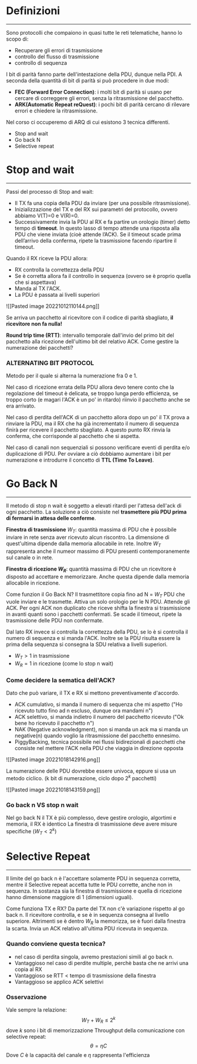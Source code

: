 # Definizioni 
---
Sono protocolli che compaiono in quasi tutte le reti telematiche, hanno lo scopo di:
- Recuperare gli errori di trasmissione
- controllo del flusso di trasmissione
- controllo di sequenza

I bit di parità fanno parte dell'intestazione della PDU, dunque nella PDI.
A seconda della quantità di bit di parità si può procedere in due modi:
- **FEC (Forward Error Connection)**: i molti bit di parità si usano per cercare di correggere gli errori, senza la ritrasmissione del pacchetto.
- **ARK(Automatic Repeat reQuest)**: i pochi bit di parità cercano di rilevare errori e chiedere la ritrasmissione.

Nel corso ci occuperemo di ARQ di cui esistono 3 tecnica differenti.
- Stop and wait
- Go back N
- Selective repeat

# Stop and wait
---
Passi del processo di Stop and wait:
- Il TX fa una copia della PDU da inviare (per una possibile ritrasmissione). 
- Inizializzazione del TX e del RX sui parametri del protocollo, ovvero abbiamo V(T)=0 e V(R)=0.
- Successivamente invia la PDU al RX e fa partire un orologio (timer) detto tempo di **timeout**. In questo lasso di tempo attende una risposta alla PDU che viene inviata (cioè attende l’ACK). Se il timeout scade prima dell’arrivo della conferma, ripete la trasmissione facendo ripartire il timeout.

Quando il RX riceve la PDU allora:
- RX controlla la correttezza della PDU
- Se è corretta allora fa il controllo in sequenza (ovvero se è proprio quella che si aspettava)
- Manda al TX l'ACK.
- La PDU è passata ai livelli superiori

![[Pasted image 20221012110144.png]]

Se arriva un pacchetto al ricevitore con il codice di parità sbagliato, **il ricevitore non fa nulla!** 

**Round trip time (RTT)**: intervallo temporale dall'invio del primo bit del pacchetto alla ricezione dell'ultimo bit del relativo ACK.
Come gestire la numerazione dei pacchetti?

### ALTERNATING BIT PROTOCOL 
Metodo per il quale si alterna la numerazione fra 0 e 1.

Nel caso di ricezione errata della PDU allora devo tenere conto che la regolazione del timeout è delicata, se troppo lunga perdo efficienza, se troppo corto (e magari l'ACK è un po' in ritardo) riinvio il pacchetto anche se era arrivato.

Nel caso di perdita dell'ACK di un pacchetto allora dopo un po' il TX prova a rinviare la PDU, ma il RX che ha già incrementato il numero di sequenza finirà per ricevere il pacchetto sbagliato.
A questo punto RX rinvia la conferma, che corrisponde al pacchetto che si aspetta.

Nel caso di canali non sequenziali si possono verificare eventi di perdita e/o duplicazione di PDU. Per ovviare a ciò dobbiamo aumentare i bit per numerazione e introdurre il concetto di **TTL (Time To Leave)**.

# Go Back N
---
Il metodo di stop n wait è soggetto a elevati ritardi per l'attesa dell'ack di ogni pacchetto.
La soluzione a ciò consiste nel **trasmettere più PDU prima di fermarsi in attesa delle conferme**.

**Finestra di trasmissione** $W_{T}$: quantità massima di PDU che è possibile inviare in rete senza aver ricevuto alcun riscontro.
La dimensione di quest'ultima dipende dalla memoria allocabile in rete.
Inoltre $W_{T}$ rappresenta anche il numeor massimo di PDU presenti contemporanemente sul canale o in rete.

**Finestra di ricezione $W_{R}$**: quantità massima di PDU che un ricevitore è disposto ad accettare e memorizzare.
Anche questa dipende dalla memoria allocabile in ricezione.

Come funzion il Go Back N?
Il trasmettitore copia fino ad N = $W_{T}$ PDU che vuole inviare e le trasmette.
Attiva un solo orologio per le N PDU.
Attende gli ACK.
Per ogni ACK non duplicato che riceve shifta la finestra si trasmissione in avanti quanti sono i pacchetti confermati.
Se scade il timeout, ripete la trasmissione delle PDU non confermate.

Dal lato RX invece si controlla la correttezza della PDU, se lo è si controlla il numero di sequenza e si manda l'ACK.
Inoltre se la PDU risulta essere la prima della sequenza si consegna la SDU relativa a livelli superiori.

- $W_{T}>1$ in trasmissione
- $W_{R}=1$ in ricezione (come lo stop n wait)

### Come decidere la sematica dell'ACK?
Dato che può variare, il TX e RX si mettono preventivamente d'accordo.
- ACK cumulativo, si manda il numero di sequenza che mi aspetto ("Ho ricevuto tutto fino ad n escluso, dunque ora mandami n")
- ACK selettivo, si manda indietro il numero del pacchetto ricevuto ("Ok bene ho ricevuto il pacchetto n")
- NAK (Negative acknowledgment), non si manda un ack ma si manda un negative(n) quando voglio la ritrasmissione del pacchetto ennesimo.
- PiggyBacking, tecnica possibile nei flussi bidirezionali di pacchetti che consiste nel mettere l'ACK nella PDU che viaggia in direzione opposta

![[Pasted image 20221018142916.png]]

La numerazione delle PDU dovrebbe essere univoca, eppure si usa un metodo ciclico. (k bit di numerazione, ciclo dopo $2^k$ pacchetti)

![[Pasted image 20221018143159.png]]

### Go back n VS stop n wait
Nel go back N il TX è più complesso, deve gestire orologio, algortimi e memoria, il RX è identico
La finestra di trasmissione deve avere misure specifiche ($W_{T}<2^k$)


# Selective Repeat
---
Il limite del go back n è l'accettare solamente PDU in sequenza corretta, mentre il Selective repeat accetta tutte le PDU corrette, anche non in sequenza.
In sostanza sia la finestra di trasmissione e quella di ricezione hanno dimensione maggiore di 1 (dimensioni uguali).

Come funziona TX e RX?
Da parte del TX non c'è variazione rispetto al go back n.
Il ricevitore controlla, e se è in sequenza consegna al livello superiore.
Altrimenti se è dentro $W_{R}$ la memorizza, se è fuori dalla finestra la scarta.
Invia un ACK relativo all'ultima PDU ricevuta in sequenza.

### Quando conviene questa tecnica?
- nel caso di perdita singola, avremo prestazioni simili al go back n.
- Vantaggioso nel caso di perdite multiple, perchè basta che ne arrivi una copia al RX
- Vantaggioso se RTT < tempo di trasmissione della finestra
- Vantaggioso se applico ACK selettivi

### Osservazione
Vale sempre la relazione:
$$
W_{T}+W_{R}\leq 2^k
$$
dove $k$ sono i bit di memorizzazione
Throughput della comunicazione con selective repeat:
$$
\theta=\eta C
$$
Dove $C$ è la capacità del canale e $\eta$ rappresenta l'efficienza
